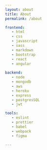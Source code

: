 ```yaml
---
layout: about
title: About
permalink: /about

frontend:
   - html
   - css
   - javascript
   - sass
   - markdown
   - bootstrap
   - react
   - angular
   
backend:
   - node
   - mongodb
   - aws
   - heroku
   - express
   - postgresSQL
   - jwt

tools:
   - eslint
   - prettier
   - babel
   - webpack
   - figma
   
---
```

